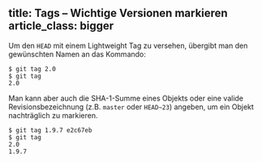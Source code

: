 title: Tags – Wichtige Versionen markieren
article_class: bigger
---

Um den `HEAD` mit einem Lightweight Tag zu versehen, übergibt man
den gewünschten Namen an das Kommando:

    $ git tag 2.0
    $ git tag
    2.0

Man kann aber auch die SHA-1-Summe eines Objekts oder eine valide
Revisionsbezeichnung (z.B. `master` oder `HEAD~23`) angeben, um ein
Objekt nachträglich zu markieren.

    $ git tag 1.9.7 e2c67eb
    $ git tag
    2.0
    1.9.7

